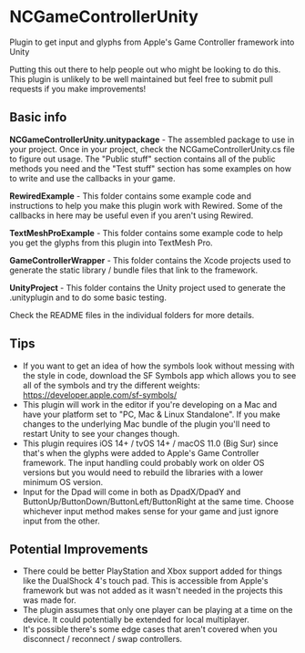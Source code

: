 # NCGameControllerUnity
Plugin to get input and glyphs from Apple's Game Controller framework into Unity

Putting this out there to help people out who might be looking to do this. This plugin is unlikely to be well maintained but feel free to submit pull requests if you make improvements!

Basic info
-------------

**NCGameControllerUnity.unitypackage** - The assembled package to use in your project. Once in your project, check the NCGameControllerUnity.cs file to figure out usage. The "Public stuff" section contains all of the public methods you need and the "Test stuff" section has some examples on how to write and use the callbacks in your game.

**RewiredExample** - This folder contains some example code and instructions to help you make this plugin work with Rewired. Some of the callbacks in here may be useful even if you aren't using Rewired.

**TextMeshProExample** - This folder contains some example code to help you get the glyphs from this plugin into TextMesh Pro.

**GameControllerWrapper** - This folder contains the Xcode projects used to generate the static library / bundle files that link to the framework.

**UnityProject** - This folder contains the Unity project used to generate the .unityplugin and to do some basic testing.

Check the README files in the individual folders for more details.

Tips
-----
- If you want to get an idea of how the symbols look without messing with the style in code, download the SF Symbols app which allows you to see all of the symbols and try the different weights: https://developer.apple.com/sf-symbols/
- This plugin will work in the editor if you're developing on a Mac and have your platform set to "PC, Mac & Linux Standalone". If you make changes to the underlying Mac bundle of the plugin you'll need to restart Unity to see your changes though.
- This plugin requires iOS 14+ / tvOS 14+ / macOS 11.0 (Big Sur) since that's when the glyphs were added to Apple's Game Controller framework. The input handling could probably work on older OS versions but you would need to rebuild the libraries with a lower minimum OS version.
- Input for the Dpad will come in both as DpadX/DpadY and ButtonUp/ButtonDown/ButtonLeft/ButtonRight at the same time. Choose whichever input method makes sense for your game and just ignore input from the other.

Potential Improvements
-----------------------
- There could be better PlayStation and Xbox support added for things like the DualShock 4's touch pad. This is accessible from Apple's framework but was not added as it wasn't needed in the projects this was made for.
- The plugin assumes that only one player can be playing at a time on the device. It could potentially be extended for local multiplayer.
- It's possible there's some edge cases that aren't covered when you disconnect / reconnect / swap controllers.
